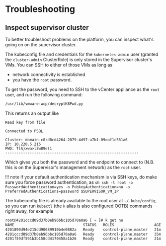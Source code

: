 # Troubleshooting

## Inspect supervisor cluster

To better troubleshoot problems on the platform, you can inspect what's going on on the supervisor cluster.

The kubeconfig file and credentials for the `kubernetes-admin` user (granted the `cluster-admin` ClusterRole) is only stored in the Supervisor cluster's VMs.
You can SSH to either of those VMs as long as

- network connectivity is established
- you have the `root` password.

To get the password, you need to SSH to the vCenter appliance as the `root` user, and run the following command:

```sh
/usr/lib/vmware-wcp/decryptK8Pwd.py
```

This returns an output like

```text
Read key from file

Connected to PSQL

Cluster: domain-c8:d0cd4264-2079-4d97-a7b1-09eaf1c561a6
IP: 10.220.5.215
PWD: TlA}xwa>lZw89e(1
------------------------------------------------------------
```

Which gives you both the password and the endpoint to connect to (N.B. this is on the Supervisor's management network) as the `root` user.

!!! note
    If your default authentication mechanism is via SSH keys, do make sure you force password authentication, as
    ```sh
    ssh -l root -o PasswordAuthentication=yes -o PubkeyAuthentication=no -o PreferredAuthentications=password $SUPERVISOR_VM_IP
    ```

The kubeconfig file is already available to the root user at `~/.kube/config`, so you can run `kubectl` (the `k` alias is also configured OOTB) commands right away, for example

```sh
root@4201cccd09d37b0eb96bbc105d70a0a6 [ ~ ]# k get no
NAME                               STATUS   ROLES                  AGE   VERSION
4201890d94e215dd90689910b4e0882a   Ready    control-plane,master   21m   v1.25.6+vmware.wcp.2
4201cccd09d37b0eb96bbc105d70a0a6   Ready    control-plane,master   35m   v1.25.6+vmware.wcp.2
4201f59df591b3b158cd4170458a1b26   Ready    control-plane,master   21m   v1.25.6+vmware.wcp.2
```
